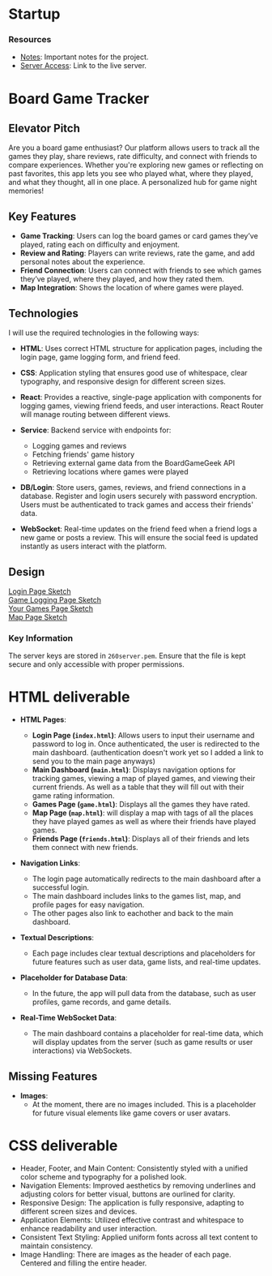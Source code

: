 # Startup

### Resources
- [Notes](./notes.md): Important notes for the project.
- [Server Access](http://54.82.53.184/): Link to the live server.

# Board Game Tracker

## Elevator Pitch
Are you a board game enthusiast? Our platform allows users to track all the games they play, share reviews, rate difficulty, and connect with friends to compare experiences. Whether you're exploring new games or reflecting on past favorites, this app lets you see who played what, where they played, and what they thought, all in one place. A personalized hub for game night memories!

## Key Features
- **Game Tracking**: Users can log the board games or card games they’ve played, rating each on difficulty and enjoyment.
- **Review and Rating**: Players can write reviews, rate the game, and add personal notes about the experience.
- **Friend Connection**: Users can connect with friends to see which games they’ve played, where they played, and how they rated them.
- **Map Integration**: Shows the location of where games were played.


## Technologies
I will use the required technologies in the following ways:

- **HTML**: Uses correct HTML structure for application pages, including the login page, game logging form, and friend feed.
  
- **CSS**: Application styling that ensures good use of whitespace, clear typography, and responsive design for different screen sizes.
  
- **React**: Provides a reactive, single-page application with components for logging games, viewing friend feeds, and user interactions. React Router will manage routing between different views.
  
- **Service**: Backend service with endpoints for:
  - Logging games and reviews
  - Fetching friends' game history
  - Retrieving external game data from the BoardGameGeek API
  - Retrieving locations where games were played

- **DB/Login**: Store users, games, reviews, and friend connections in a database. Register and login users securely with password encryption. Users must be authenticated to track games and access their friends' data.

- **WebSocket**: Real-time updates on the friend feed when a friend logs a new game or posts a review. This will ensure the social feed is updated instantly as users interact with the platform.

## Design
[Login Page Sketch](./Pictures/login.jpeg)  
[Game Logging Page Sketch](./Pictures/mainPage.jpeg)  
[Your Games Page Sketch](./Pictures/yourGames.jpeg)  
[Map Page Sketch](./Pictures//map.jpeg)  

### Key Information
The server keys are stored in `260server.pem`. Ensure that the file is kept secure and only accessible with proper permissions.

# HTML deliverable

- **HTML Pages**: 
  - **Login Page (`index.html`)**: Allows users to input their username and password to log in. Once authenticated, the user is redirected to the main dashboard. (authentication doesn't work yet so I added a link to send you to the main page anyways)
  - **Main Dashboard (`main.html`)**: Displays navigation options for tracking games, viewing a map of played games, and viewing their current friends. As well as a table that they will fill out with their game rating information.
  - **Games Page (`game.html`)**: Displays all the games they have rated.
  - **Map Page (`map.html`)**: will display a map with tags of all the places they have played games as well as where their friends have played games.
  - **Friends Page (`friends.html`)**: Displays all of their friends and lets them connect with new friends.

- **Navigation Links**: 
  - The login page automatically redirects to the main dashboard after a successful login. 
  - The main dashboard includes links to the games list, map, and profile pages for easy navigation.
  - The other pages also link to eachother and back to the main dashboard.

- **Textual Descriptions**: 
  - Each page includes clear textual descriptions and placeholders for future features such as user data, game lists, and real-time updates.

- **Placeholder for Database Data**: 
  - In the future, the app will pull data from the database, such as user profiles, game records, and game details.

- **Real-Time WebSocket Data**: 
  - The main dashboard contains a placeholder for real-time data, which will display updates from the server (such as game results or user interactions) via WebSockets.

## Missing Features

- **Images**: 
  - At the moment, there are no images included. This is a placeholder for future visual elements like game covers or user avatars.
  
# CSS deliverable
- Header, Footer, and Main Content: Consistently styled with a unified color scheme and typography for a polished look.
- Navigation Elements: Improved aesthetics by removing underlines and adjusting colors for better visual, buttons are ourlined for clarity.
- Responsive Design: The application is fully responsive, adapting to different screen sizes and devices.
- Application Elements: Utilized effective contrast and whitespace to enhance readability and user interaction.
- Consistent Text Styling: Applied uniform fonts across all text content to maintain consistency.
- Image Handling: There are images as the header of each page. Centered and filling the entire header.


